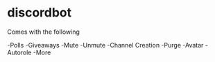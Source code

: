 # discordbot

Comes with the following

-Polls
-Giveaways
-Mute
-Unmute
-Channel Creation
-Purge
-Avatar
-Autorole
-More
